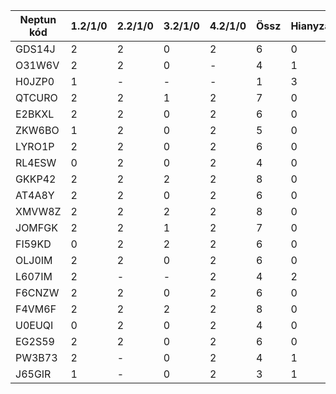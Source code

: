 | Neptun kód | 1.2/1/0 | 2.2/1/0 | 3.2/1/0 | 4.2/1/0 | Össz | Hianyzasok | Gyakorlati Jegy |
| ------- | ------- | ------- | ------- | ------- | ------- | ------- | ------- | 
| GDS14J | 2 | 2 | 0 | 2 | 6 | 0 | |
| O31W6V | 2 | 2 | 0 | - | 4 | 1 | |
| H0JZP0 | 1 | - | - | - | 1 | 3 | |
| QTCURO | 2 | 2 | 1 | 2 | 7 | 0 | |
| E2BKXL | 2 | 2 | 0 | 2 | 6 | 0 | |
| ZKW6BO | 1 | 2 | 0 | 2 | 5 | 0 | |
| LYRO1P | 2 | 2 | 0 | 2 | 6 | 0 | |
| RL4ESW | 0 | 2 | 0 | 2 | 4 | 0 | |
| GKKP42 | 2 | 2 | 2 | 2 | 8 | 0 | |
| AT4A8Y | 2 | 2 | 0 | 2 | 6 | 0 | |
| XMVW8Z | 2 | 2 | 2 | 2 | 8 | 0 | |
| JOMFGK | 2 | 2 | 1 | 2 | 7 | 0 | |
| FI59KD | 0 | 2 | 2 | 2 | 6 | 0 | |
| OLJ0IM | 2 | 2 | 0 | 2 | 6 | 0 | |
| L607IM | 2 | - | - | 2 | 4 | 2 | |
| F6CNZW | 2 | 2 | 0 | 2 | 6 | 0 | |
| F4VM6F | 2 | 2 | 2 | 2 | 8 | 0 | |
| U0EUQI | 0 | 2 | 0 | 2 | 4 | 0 | |
| EG2S59 | 2 | 2 | 0 | 2 | 6 | 0 | |
| PW3B73 | 2 | - | 0 | 2 | 4 | 1 | |
| J65GIR | 1 | - | 0 | 2 | 3 | 1 | |
